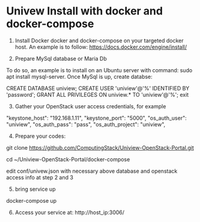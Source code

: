 # Univew Install with docker and docker-compose


1. Install Docker docker and docker-compose on your targeted docker host. An example is to follow: https://docs.docker.com/engine/install/

2. Prepare MySql database or Maria Db

To do so, an example is to install on an Ubuntu server with command: sudo apt install mysql-server. Once MySql is up, create databse:

CREATE DATABASE uniview; CREATE USER 'uniview'@'%' IDENTIFIED BY 'password'; GRANT ALL PRIVILEGES ON uniview.* TO 'uniview'@'%'; exit

3. Gather your OpenStack user access credentials, for example

"keystone_host": "192.168.1.11",
"keystone_port": "5000",
"os_auth_user": "uniview",
"os_auth_pass": "pass",
"os_auth_project": "uniview",


4. Prepare your codes:

git clone https://github.com/ComputingStack/Uniview-OpenStack-Portal.git

cd ~/Uniview-OpenStack-Portal/docker-compose

edit conf/univew.json with necessary above database and openstack access info at step 2 and 3

5. bring service up

docker-compose up

6. Access your service at: http://host_ip:3006/




